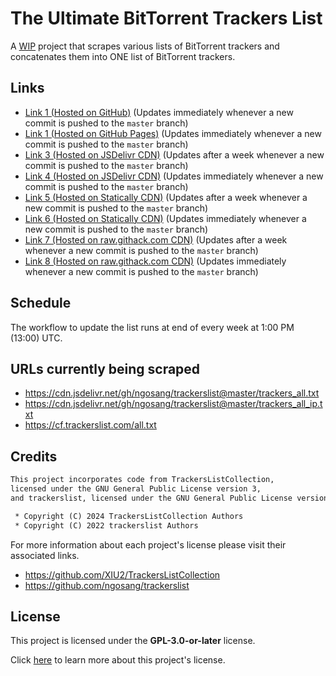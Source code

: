 # The Ultimate BitTorrent Trackers List

A <ins>WIP</ins> project that scrapes various lists of BitTorrent trackers and concatenates them into ONE list of BitTorrent trackers.

## Links

* [Link 1 \(Hosted on GitHub\)](https://raw.githubusercontent.com/FlawlessCasual17/UltimateBTTrackersList/refs/heads/master/ultimate_trackers.txt)
  (Updates immediately whenever a new commit is pushed to the `master` branch)
* [Link 1 \(Hosted on GitHub Pages\)](https://flawlesscasual17.github.io/UltimateBTTrackersList/ultimate_trackers.txt) 
  (Updates immediately whenever a new commit is pushed to the `master` branch)
* [Link 3 \(Hosted on JSDelivr CDN\)](https://cdn.jsdelivr.net/gh/FlawlessCasual17/UltimateBTTrackersList@master/ultimate_trackers.txt)
  (Updates after a week whenever a new commit is pushed to the `master` branch)
* [Link 4 \(Hosted on JSDelivr CDN\)](https://cdn.jsdelivr.net/gh/FlawlessCasual17/UltimateBTTrackersList@HEAD/ultimate_trackers.txt)
  (Updates immediately whenever a new commit is pushed to the `master` branch)
* [Link 5 \(Hosted on Statically CDN\)](https://cdn.statically.io/gh/FlawlessCasual17/UltimateBTTrackersList/master/ultimate_trackers.txt)
  (Updates after a week whenever a new commit is pushed to the `master` branch)
* [Link 6 \(Hosted on Statically CDN\)](https://cdn.statically.io/gh/FlawlessCasual17/UltimateBTTrackersList/HEAD/ultimate_trackers.txt)
  (Updates immediately whenever a new commit is pushed to the `master` branch)
* [Link 7 \(Hosted on raw.githack.com CDN\)](https://rawcdn.githack.com/FlawlessCasual17/UltimateBTTrackersList/master/ultimate_trackers.txt)
  (Updates after a week whenever a new commit is pushed to the `master` branch)
* [Link 8 \(Hosted on raw.githack.com CDN\)](https://rawcdn.githack.com/FlawlessCasual17/UltimateBTTrackersList/HEAD/ultimate_trackers.txt)
  (Updates immediately whenever a new commit is pushed to the `master` branch)

## Schedule

The workflow to update the list runs at end of every week at 1:00 PM (13:00) UTC.

## URLs currently being scraped

* <https://cdn.jsdelivr.net/gh/ngosang/trackerslist@master/trackers_all.txt>
* <https://cdn.jsdelivr.net/gh/ngosang/trackerslist@master/trackers_all_ip.txt>
* <https://cf.trackerslist.com/all.txt>

## Credits

```txt
This project incorporates code from TrackersListCollection,
licensed under the GNU General Public License version 3,
and trackerslist, licensed under the GNU General Public License version 2.

 * Copyright (C) 2024 TrackersListCollection Authors
 * Copyright (C) 2022 trackerslist Authors
```

For more information about each project's license please visit their associated links.
* <https://github.com/XIU2/TrackersListCollection>
* <https://github.com/ngosang/trackerslist>

## License

This project is licensed under the **GPL-3.0-or-later** license.

Click [here](./LICENSE) to learn more about this project's license.

